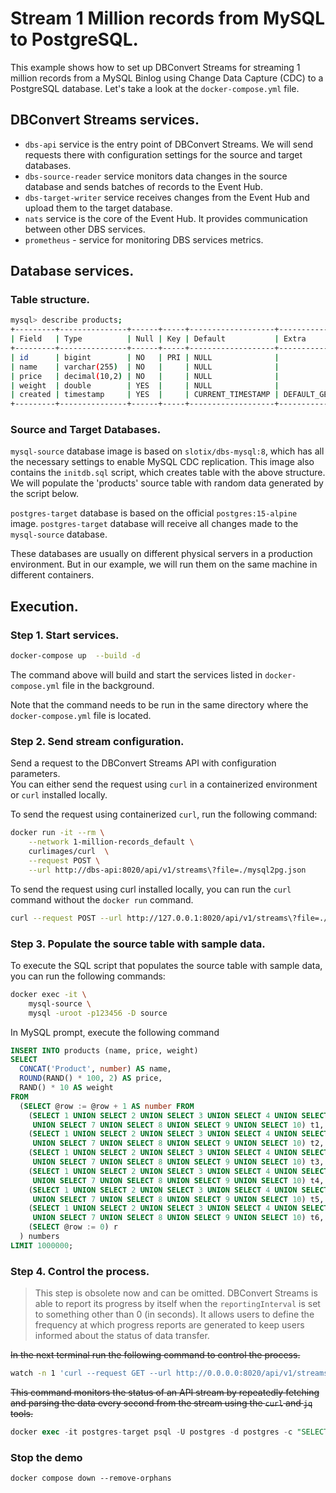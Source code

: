 # Stream 1 Million records from MySQL to PostgreSQL.

This example shows how to set up DBConvert Streams for streaming 1 million records from a MySQL Binlog using Change Data Capture (CDC) to a PostgreSQL database.
Let's take a look at the `docker-compose.yml` file.

## DBConvert Streams services.

- `dbs-api` service is the entry point of DBConvert Streams. We will send requests there with configuration settings for the source and target databases.
- `dbs-source-reader` service monitors data changes in the source database and sends batches of records to the Event Hub.
- `dbs-target-writer` service receives changes from the Event Hub and upload them to the target database.
- `nats` service is the core of the Event Hub. It provides communication between other DBS services.
- `prometheus` - service for monitoring DBS services metrics.

## Database services.

### Table structure.

```bash
mysql> describe products;
+---------+---------------+------+-----+-------------------+-------------------+
| Field   | Type          | Null | Key | Default           | Extra             |
+---------+---------------+------+-----+-------------------+-------------------+
| id      | bigint        | NO   | PRI | NULL              |                   |
| name    | varchar(255)  | NO   |     | NULL              |                   |
| price   | decimal(10,2) | NO   |     | NULL              |                   |
| weight  | double        | YES  |     | NULL              |                   |
| created | timestamp     | YES  |     | CURRENT_TIMESTAMP | DEFAULT_GENERATED |
+---------+---------------+------+-----+-------------------+-------------------+
```

### Source and Target Databases.

`mysql-source` database image is based on `slotix/dbs-mysql:8`, which has all the necessary settings to enable MySQL CDC replication. This image also contains the `initdb.sql` script, which creates table with the above structure.   
We will populate the 'products' source table with random data generated by the script below.

`postgres-target` database is based on the official `postgres:15-alpine` image. `postgres-target` database will receive all changes made to the `mysql-source` database.

These databases are usually on different physical servers in a production environment. But in our example, we will run them on the same machine in different containers.

## Execution.

### Step 1. Start services.

```bash
docker-compose up  --build -d
```

The command above will build and start the services listed in `docker-compose.yml` file in the background.

Note that the command needs to be run in the same directory where the `docker-compose.yml` file is located.

### Step 2. Send stream configuration.

Send a request to the DBConvert Streams API with configuration parameters.  
You can either send the request using `curl` in a containerized environment or `curl` installed locally.

To send the request using containerized `curl`, run the following command:

```bash
docker run -it --rm \
    --network 1-million-records_default \
    curlimages/curl  \
    --request POST \
    --url http://dbs-api:8020/api/v1/streams\?file=./mysql2pg.json
```

To send the request using curl installed locally, you can run the `curl` command without the `docker run` command.

```bash
curl --request POST --url http://127.0.0.1:8020/api/v1/streams\?file=./mysql2pg.json
```

### Step 3. Populate the source table with sample data.

To execute the SQL script that populates the source table with sample data, you can run the following commands:

```bash
docker exec -it \
    mysql-source \
    mysql -uroot -p123456 -D source
```

In MySQL prompt, execute the following command

```sql
INSERT INTO products (name, price, weight)
SELECT
  CONCAT('Product', number) AS name,
  ROUND(RAND() * 100, 2) AS price,
  RAND() * 10 AS weight
FROM
  (SELECT @row := @row + 1 AS number FROM
    (SELECT 1 UNION SELECT 2 UNION SELECT 3 UNION SELECT 4 UNION SELECT 5 UNION SELECT 6
     UNION SELECT 7 UNION SELECT 8 UNION SELECT 9 UNION SELECT 10) t1,
    (SELECT 1 UNION SELECT 2 UNION SELECT 3 UNION SELECT 4 UNION SELECT 5 UNION SELECT 6
     UNION SELECT 7 UNION SELECT 8 UNION SELECT 9 UNION SELECT 10) t2,
    (SELECT 1 UNION SELECT 2 UNION SELECT 3 UNION SELECT 4 UNION SELECT 5 UNION SELECT 6
     UNION SELECT 7 UNION SELECT 8 UNION SELECT 9 UNION SELECT 10) t3,
    (SELECT 1 UNION SELECT 2 UNION SELECT 3 UNION SELECT 4 UNION SELECT 5 UNION SELECT 6
     UNION SELECT 7 UNION SELECT 8 UNION SELECT 9 UNION SELECT 10) t4,
    (SELECT 1 UNION SELECT 2 UNION SELECT 3 UNION SELECT 4 UNION SELECT 5 UNION SELECT 6
     UNION SELECT 7 UNION SELECT 8 UNION SELECT 9 UNION SELECT 10) t5,
    (SELECT 1 UNION SELECT 2 UNION SELECT 3 UNION SELECT 4 UNION SELECT 5 UNION SELECT 6
     UNION SELECT 7 UNION SELECT 8 UNION SELECT 9 UNION SELECT 10) t6,
    (SELECT @row := 0) r
  ) numbers
LIMIT 1000000;
```

### Step 4. Control the process. 
>This step is obsolete now and can be omitted. DBConvert Streams is able to report its progress by itself when the `reportingInterval` is set to something other than 0 (in seconds). It allows users to define the frequency at which progress reports are generated to keep users informed about the status of data transfer.

~~In the next terminal run the following command to control the process.~~

```bash
watch -n 1 'curl --request GET --url http://0.0.0.0:8020/api/v1/streams/stat | jq'
```
~~This command monitors the status of an API stream by repeatedly fetching and parsing the data every second from the stream using the `curl` and `jq` tools.~~

```sql
docker exec -it postgres-target psql -U postgres -d postgres -c "SELECT COUNT(*) FROM products;"
```

### Stop the demo
```
docker compose down --remove-orphans
```
